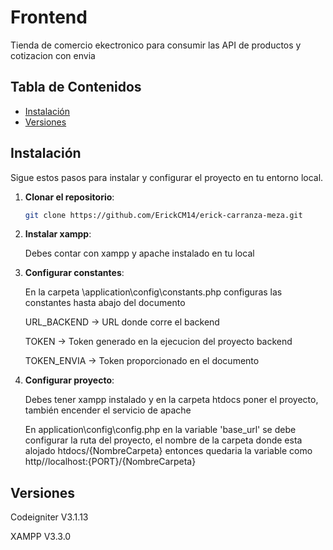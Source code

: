 # Frontend

Tienda de comercio ekectronico para consumir las API de productos y cotizacion con envia

## Tabla de Contenidos


- [Instalación](#instalación)
- [Versiones](#versiones)


## Instalación

Sigue estos pasos para instalar y configurar el proyecto en tu entorno local.

1. **Clonar el repositorio**:

   ```bash
   git clone https://github.com/ErickCM14/erick-carranza-meza.git

2. **Instalar xampp**:

   Debes contar con xampp y apache instalado en tu local

3. **Configurar constantes**:

    En la carpeta \application\config\constants.php configuras las constantes hasta abajo del documento

    URL_BACKEND -> URL donde corre el backend

    TOKEN -> Token generado en la ejecucion del proyecto backend

    TOKEN_ENVIA -> Token proporcionado en el documento

4. **Configurar proyecto**:

    Debes tener xampp instalado y en la carpeta htdocs poner el proyecto, también encender el servicio de apache
    
    En application\config\config.php en la variable 'base_url' se debe configurar la ruta del proyecto, el nombre de la carpeta donde esta alojado htdocs/{NombreCarpeta} entonces quedaria la variable como http//localhost:{PORT}/{NombreCarpeta}


## Versiones

Codeigniter V3.1.13

XAMPP V3.3.0

